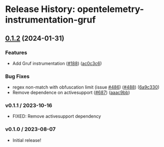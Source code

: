 # Release History: opentelemetry-instrumentation-gruf

## [0.1.2](https://github.com/Shopify/opentelemetry-ruby-contrib/compare/opentelemetry-instrumentation-gruf-v0.1.1...opentelemetry-instrumentation-gruf/v0.1.2) (2024-01-31)


### Features

* Add Gruf instrumentation ([#188](https://github.com/Shopify/opentelemetry-ruby-contrib/issues/188)) ([ac0c3c6](https://github.com/Shopify/opentelemetry-ruby-contrib/commit/ac0c3c698386f623cea00cb4a558f93c5fbeaba1))


### Bug Fixes

* regex non-match with obfuscation limit (issue [#486](https://github.com/Shopify/opentelemetry-ruby-contrib/issues/486)) ([#488](https://github.com/Shopify/opentelemetry-ruby-contrib/issues/488)) ([6a9c330](https://github.com/Shopify/opentelemetry-ruby-contrib/commit/6a9c33088c6c9f39b2bc30247a3ed825553c07d4))
* Remove dependence on activesupport ([#687](https://github.com/Shopify/opentelemetry-ruby-contrib/issues/687)) ([aaac9bb](https://github.com/Shopify/opentelemetry-ruby-contrib/commit/aaac9bbe8dc3b28cf0f5963145926f24b02a0e7d))

### v0.1.1 / 2023-10-16

* FIXED: Remove activesupport dependency

### v0.1.0 / 2023-08-07

* Initial release!
